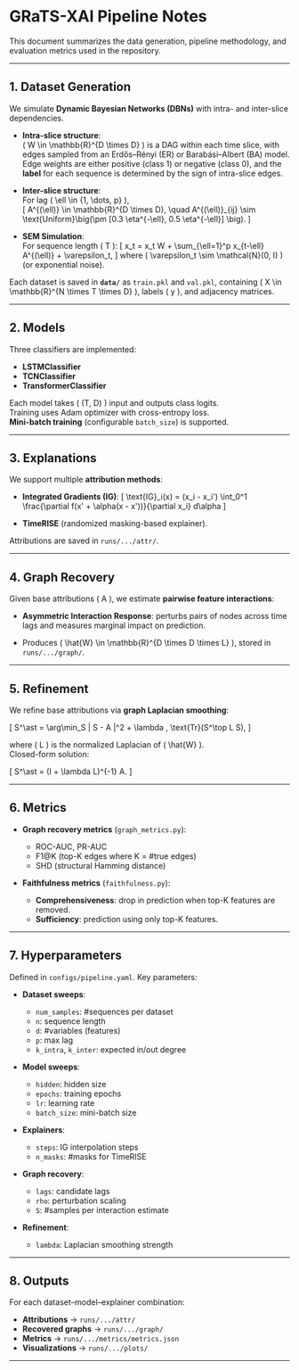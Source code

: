 # GRaTS-XAI Pipeline Notes

This document summarizes the data generation, pipeline methodology, and evaluation metrics used in the repository.

---

## 1. Dataset Generation

We simulate **Dynamic Bayesian Networks (DBNs)** with intra- and inter-slice dependencies.

- **Intra-slice structure**:  
  \( W \in \mathbb{R}^{D \times D} \) is a DAG within each time slice, with edges sampled from an Erdős–Rényi (ER) or Barabási–Albert (BA) model.  
  Edge weights are either positive (class 1) or negative (class 0), and the **label** for each sequence is determined by the sign of intra-slice edges.

- **Inter-slice structure**:  
  For lag \( \ell \in \{1, \dots, p\} \),  
  \[
  A^{(\ell)} \in \mathbb{R}^{D \times D}, \quad A^{(\ell)}_{ij} \sim \text{Uniform}\big(\pm [0.3 \eta^{-\ell}, 0.5 \eta^{-\ell}] \big).
  \]

- **SEM Simulation**:  
  For sequence length \( T \):
  \[
  x_t = x_t W + \sum_{\ell=1}^p x_{t-\ell} A^{(\ell)} + \varepsilon_t,
  \]
  where \( \varepsilon_t \sim \mathcal{N}(0, I) \) (or exponential noise).

Each dataset is saved in **`data/`** as `train.pkl` and `val.pkl`, containing \( X \in \mathbb{R}^{N \times T \times D} \), labels \( y \), and adjacency matrices.

---

## 2. Models

Three classifiers are implemented:

- **LSTMClassifier**  
- **TCNClassifier**  
- **TransformerClassifier**

Each model takes \( (T, D) \) input and outputs class logits.  
Training uses Adam optimizer with cross-entropy loss.  
**Mini-batch training** (configurable `batch_size`) is supported.

---

## 3. Explanations

We support multiple **attribution methods**:

- **Integrated Gradients (IG)**:
  \[
  \text{IG}_i(x) = (x_i - x_i') \int_0^1 \frac{\partial f(x' + \alpha(x - x'))}{\partial x_i} d\alpha
  \]

- **TimeRISE** (randomized masking-based explainer).

Attributions are saved in `runs/.../attr/`.

---

## 4. Graph Recovery

Given base attributions \( A \), we estimate **pairwise feature interactions**:

- **Asymmetric Interaction Response**:
  perturbs pairs of nodes across time lags and measures marginal impact on prediction.

- Produces \( \hat{W} \in \mathbb{R}^{D \times D \times L} \), stored in `runs/.../graph/`.

---

## 5. Refinement

We refine base attributions via **graph Laplacian smoothing**:

\[
S^\ast = \arg\min_S \| S - A \|^2 + \lambda \, \text{Tr}(S^\top L S),
\]

where \( L \) is the normalized Laplacian of \( \hat{W} \).  
Closed-form solution:

\[
S^\ast = (I + \lambda L)^{-1} A.
\]

---

## 6. Metrics

- **Graph recovery metrics** (`graph_metrics.py`):
  - ROC-AUC, PR-AUC
  - F1@K (top-K edges where K = #true edges)
  - SHD (structural Hamming distance)

- **Faithfulness metrics** (`faithfulness.py`):
  - **Comprehensiveness**: drop in prediction when top-K features are removed.
  - **Sufficiency**: prediction using only top-K features.

---

## 7. Hyperparameters

Defined in `configs/pipeline.yaml`. Key parameters:

- **Dataset sweeps**:  
  - `num_samples`: #sequences per dataset  
  - `n`: sequence length  
  - `d`: #variables (features)  
  - `p`: max lag  
  - `k_intra`, `k_inter`: expected in/out degree  

- **Model sweeps**:  
  - `hidden`: hidden size  
  - `epochs`: training epochs  
  - `lr`: learning rate  
  - `batch_size`: mini-batch size  

- **Explainers**:  
  - `steps`: IG interpolation steps  
  - `n_masks`: #masks for TimeRISE  

- **Graph recovery**:  
  - `lags`: candidate lags  
  - `rho`: perturbation scaling  
  - `S`: #samples per interaction estimate  

- **Refinement**:  
  - `lambda`: Laplacian smoothing strength  

---

## 8. Outputs

For each dataset–model–explainer combination:

- **Attributions** → `runs/.../attr/`  
- **Recovered graphs** → `runs/.../graph/`  
- **Metrics** → `runs/.../metrics/metrics.json`  
- **Visualizations** → `runs/.../plots/`

---

